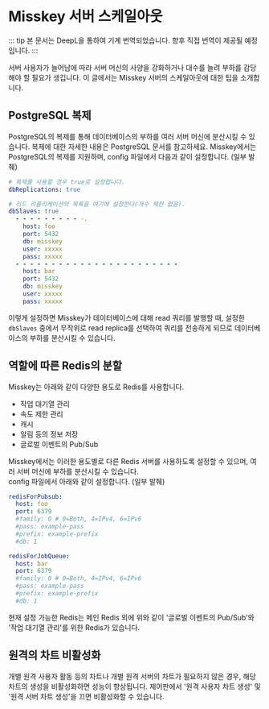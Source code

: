 # Misskey 서버 스케일아웃
::: tip
본 문서는 DeepL을 통하여 기계 번역되었습니다. 향후 직접 번역이 제공될 예정입니다.
:::

서버 사용자가 늘어남에 따라 서버 머신의 사양을 강화하거나 대수를 늘려 부하를 감당해야 할 필요가 생깁니다. 이 글에서는 Misskey 서버의 스케일아웃에 대한 팁을 소개합니다.

## PostgreSQL 복제
PostgreSQL의 복제를 통해 데이터베이스의 부하를 여러 서버 머신에 분산시킬 수 있습니다.
복제에 대한 자세한 내용은 PostgreSQL 문서를 참고하세요.
Misskey에서는 PostgreSQL의 복제를 지원하며, config 파일에서 다음과 같이 설정합니다. (일부 발췌)

``` yml
# 복제를 사용할 경우 true로 설정합니다.
dbReplications: true

# 리드 리플리케이션의 목록을 여기에 설정한다(개수 제한 없음).
dbSlaves: true
  - - - - - - - - - -.
    host: foo
    port: 5432
    db: misskey
    user: xxxxx
    pass: xxxxx
  - - - - - - - - - - - - - - - - - - - - - - -
    host: bar
    port: 5432
    db: misskey
    user: xxxxx
    pass: xxxxx
```

이렇게 설정하면 Misskey가 데이터베이스에 대해 read 쿼리를 발행할 때, 설정한 `dbSlaves` 중에서 무작위로 read replica를 선택하여 쿼리를 전송하게 되므로 데이터베이스의 부하를 분산시킬 수 있습니다.

## 역할에 따른 Redis의 분할
Misskey는 아래와 같이 다양한 용도로 Redis를 사용합니다.

- 작업 대기열 관리
- 속도 제한 관리
- 캐시
- 알림 등의 정보 저장
- 글로벌 이벤트의 Pub/Sub

Misskey에서는 이러한 용도별로 다른 Redis 서버를 사용하도록 설정할 수 있으며, 여러 서버 머신에 부하를 분산시킬 수 있습니다.  
config 파일에서 아래와 같이 설정합니다. (일부 발췌)

``` yml
redisForPubsub:
  host: foo
  port: 6379
  #family: 0 # 0=Both, 4=IPv4, 6=IPv6
  #pass: example-pass
  #prefix: example-prefix
  #db: 1

redisForJobQueue:
  host: bar
  port: 6379
  #family: 0 # 0=Both, 4=IPv4, 6=IPv6
  #pass: example-pass
  #prefix: example-prefix
  #db: 1
```

현재 설정 가능한 Redis는 메인 Redis 외에 위와 같이 '글로벌 이벤트의 Pub/Sub'와 '작업 대기열 관리'를 위한 Redis가 있습니다.

## 원격의 차트 비활성화
개별 원격 사용자 활동 등의 차트나 개별 원격 서버의 차트가 필요하지 않은 경우, 해당 차트의 생성을 비활성화하면 성능이 향상됩니다.
제어판에서 '원격 사용자 차트 생성' 및 '원격 서버 차트 생성'을 끄면 비활성화할 수 있습니다.
